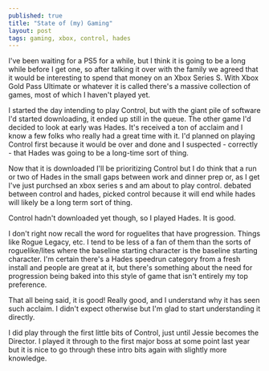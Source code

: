 ```yaml
---
published: true
title: "State of (my) Gaming"
layout: post
tags: gaming, xbox, control, hades
---
```


I've been waiting for a PS5 for a while, but I think it is going to be a long while before I get one, so after talking it over with the family we agreed that it would be interesting to spend that money on an Xbox Series S. With Xbox Gold Pass Ultimate or whatever it is called there's a massive collection of games, most of which I haven't played yet.

I started the day intending to play Control, but with the giant pile of software I'd started downloading, it ended up still in the queue. The other game I'd decided to look at early was Hades. It's received a ton of acclaim and I know a few folks who really had a great time with it. I'd planned on playing Control first because it would be over and done and I suspected - correctly - that Hades was going to be a long-time sort of thing. 

Now that it is downloaded I'll be prioritizing Control but I do think that a run or two of Hades in the small gaps between work and dinner prep or, as I get 
I've just purchsed an xbox series s and am about to play control. debated between control and hades, picked control because it will end while hades will likely be a long term sort of thing.

Control hadn't downloaded yet though, so I played Hades. It is good.

I don't right now recall the word for roguelites that have progression. Things like Rogue Legacy, etc. I tend to be less of a fan of them than the sorts of roguelike/lites where the baseline starting character is the baseline starting character. I'm certain there's a Hades speedrun category from a fresh install and people are great at it, but there's something about the need for progression being baked into this style of game that isn't entirely my top preference.

That all being said, it is good! Really good, and I understand why it has seen such acclaim. I didn't expect otherwise but I'm glad to start understanding it directly.

I did play through the first little bits of Control, just until Jessie becomes the Director. I played it through to the first major boss at some point last year but it is nice to go through these intro bits again with slightly more knowledge.